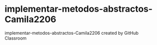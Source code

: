 # implementar-metodos-abstractos-Camila2206
implementar-metodos-abstractos-Camila2206 created by GitHub Classroom
